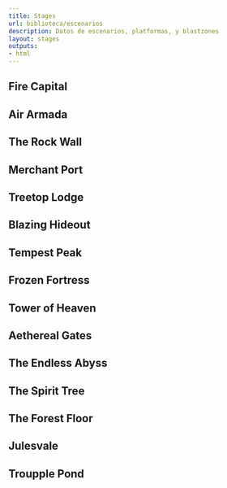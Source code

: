 ```yaml
---
title: Stages
url: biblioteca/escenarios
description: Datos de escenarios, platformas, y blastzones
layout: stages
outputs:
- html
---
```


## Fire Capital
## Air Armada
## The Rock Wall
## Merchant Port
## Treetop Lodge
## Blazing Hideout
## Tempest Peak
## Frozen Fortress
## Tower of Heaven
## Aethereal Gates
## The Endless Abyss
## The Spirit Tree
## The Forest Floor
## Julesvale
## Troupple Pond
